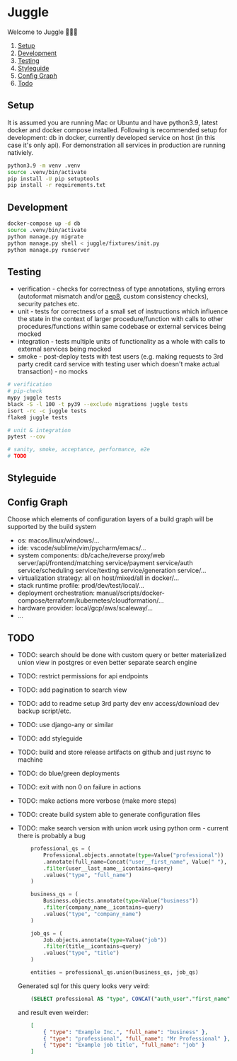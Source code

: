 # Juggle

Welcome to Juggle 🙌🙌🙌

1. [Setup](#setup)
2. [Development](#development)
3. [Testing](#testing)
4. [Styleguide](#styleguide)
5. [Config Graph](#config-graph)
6. [Todo](#todo)

## Setup

It is assumed you are running Mac or Ubuntu and have python3.9, latest docker and docker compose installed. Following is recommended setup for development: db in docker, currently developed service on host (in this case it's only api). For demonstration all services in production are running nativiely.

```bash
python3.9 -m venv .venv
source .venv/bin/activate
pip install -U pip setuptools
pip install -r requirements.txt
```

## Development

```bash
docker-compose up -d db
source .venv/bin/activate
python manage.py migrate
python manage.py shell < juggle/fixtures/init.py
python manage.py runserver
```

## Testing

* verification - checks for correctness of type annotations, styling errors (autoformat mismatch and/or [pep8](https://www.python.org/dev/peps/pep-0008/#a-foolish-consistency-is-the-hobgoblin-of-little-minds), custom consistency checks), security patches etc.
* unit - tests for correctness of a small set of instructions which influence the state in the context of larger procedure/function with calls to other procedures/functions within same codebase or external services being mocked
* integration - tests multiple units of functionality as a whole with calls to external services being mocked
* smoke - post-deploy tests with test users (e.g. making requests to 3rd party credit card service with testing user which doesn't make actual transaction) - no mocks

```bash
# verification
# pip-check
mypy juggle tests
black -S -l 100 -t py39 --exclude migrations juggle tests
isort -rc -c juggle tests
flake8 juggle tests

# unit & integration
pytest --cov

# sanity, smoke, acceptance, performance, e2e
# TODO
```

## Styleguide

## Config Graph

Choose which elements of configuration layers of a build graph will be supported by the build system
- os: macos/linux/windows/...
- ide: vscode/sublime/vim/pycharm/emacs/...
- system components: db/cache/reverse proxy/web server/api/frontend/matching service/payment service/auth service/scheduling service/texting service/generation service/...
- virtualization strategy: all on host/mixed/all in docker/...
- stack runtime profile: prod/dev/test/local/...
- deployment orchestration: manual/scripts/docker-compose/terraform/kubernetes/cloudformation/...
- hardware provider: local/gcp/aws/scaleway/...
- ...

## TODO

* TODO: search should be done with custom query or better materialized union view in postgres or even better separate search engine
* TODO: restrict permissions for api endpoints
* TODO: add pagination to search view
* TODO: add to readme setup 3rd party dev env access/download dev backup script/etc.
* TODO: use django-any or similar
* TODO: add styleguide
* TODO: build and store release artifacts on github and just rsync to machine
* TODO: do blue/green deployments
* TODO: exit with non 0 on failure in actions
* TODO: make actions more verbose (make more steps)
* TODO: create build system able to generate configuration files
* TODO: make search version with union work using python orm - current there is probably a bug
    ```python
        professional_qs = (
            Professional.objects.annotate(type=Value("professional"))
            .annotate(full_name=Concat("user__first_name", Value(" "), "user__last_name"))
            .filter(user__last_name__icontains=query)
            .values("type", "full_name")
        )

        business_qs = (
            Business.objects.annotate(type=Value("business"))
            .filter(company_name__icontains=query)
            .values("type", "company_name")
        )

        job_qs = (
            Job.objects.annotate(type=Value("job"))
            .filter(title__icontains=query)
            .values("type", "title")
        )

        entities = professional_qs.union(business_qs, job_qs)
    ```
    Generated sql for this query looks very veird:

    ```sql
        (SELECT professional AS "type", CONCAT("auth_user"."first_name", CONCAT( , "auth_user"."last_name")) AS "full_name" FROM "juggle_professional" INNER JOIN "auth_user" ON ("juggle_professional"."user_id" = "auth_user"."id")) UNION (SELECT "juggle_business"."company_name", business AS "type" FROM "juggle_business") UNION (SELECT "juggle_job"."title", job AS "type" FROM "juggle_job")
    ```

    and result even weirder:

    ```json
        [
            { "type": "Example Inc.", "full_name": "business" },
            { "type": "professional", "full_name": "Mr Professional" },
            { "type": "Example job title", "full_name": "job" }
        ]
    ```
